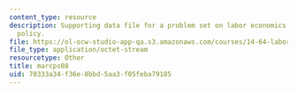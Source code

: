 ```yaml
---
content_type: resource
description: Supporting data file for a problem set on labor economics and public
  policy.
file: https://ol-ocw-studio-app-qa.s3.amazonaws.com/courses/14-64-labor-economics-and-public-policy-fall-2009/70333a34f36e8bbd5aa3f05feba79185_marcps08.dta
file_type: application/octet-stream
resourcetype: Other
title: marcps08
uid: 70333a34-f36e-8bbd-5aa3-f05feba79185
---
```

